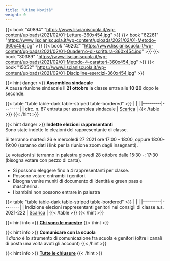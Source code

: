```yaml
---
title: "Utime Novità"
weight: 0
---
```


{{< book "40894" "https://www.liscianiscuola.it/wp-content/uploads/2021/02/01-Letture-360x454.jpg" >}}
{{< book "62261" "https://www.liscianiscuola.it/wp-content/uploads/2021/02/01-Metodo-360x454.jpg" >}}
{{< book "46202" "https://www.liscianiscuola.it/wp-content/uploads/2021/02/01-Quaderno-di-scrittura-360x454.jpg" >}}
{{< book "30389" "https://www.liscianiscuola.it/wp-content/uploads/2021/02/01-Metodo-4-caratteri-360x454.jpg" >}}
{{< book "15052" "https://www.liscianiscuola.it/wp-content/uploads/2021/02/01-Discipline-esercizi-360x454.jpg" >}}

{{< hint danger >}}
**Assemblea sindacale**\
A causa riunione sindacale il **21 ottobre** la classe entra alle **10:20** dopo le seconde.

{{< table "table table-dark table-striped table-bordered" >}}
|   |  |
|---------|--------|
| circ. n. 87 entrata per assemblea sindacale | <a href="/circolari/circolare n 87 entrata per assemblea sindacale.pdf">Scarica</a> |
{{< /table >}}
{{< /hint >}}

{{< hint danger >}}
**Indette elezioni rappresentanti**\
Sono state indette le elezioni del rappresentante di classe.

Si terranno martedì 26 e mercoledì 27 2021 ore 17:00 – 18:00, oppure 18:00-19:00 (saranno dati i link per la riunione zoom dagli insegnanti). 

Le votazioni si terranno in palestra giovedì 28 ottobre dalle 15:30 -: 17:30 (bisogna votare con pezzo di carta). 

- Si possono eleggere fino a 4 rappresentanti per classe. 
- Possono votare entrambi i genitori. 
- Bisogna venire muniti di documento di identità e green pass e mascherina. 
- I bambini non possono entrare in palestra

{{< table "table table-dark table-striped table-bordered" >}}
|   |  |
|---------|--------|
| Indizione elezioni rappresentanti genitori nei consigli di classe a.s. 2021-222 | <a href="/circolari/Indizione elezioni rappresentanti genitori nei consigli di classe a.s. 2021-222.pdf">Scarica</a> |
{{< /table >}}
{{< /hint >}}



{{< hint info >}}
<a href="maestre/" target="_blank">**Chi sono le maestre**</a>
{{< /hint >}}

{{< hint info >}}
**Comunicare con la scuola**\
Il *diario* è lo strumento di comunicazione fra scuola e genitori (oltre i canali di posta una volta avuti gli account)
{{< /hint >}}

{{< hint info >}}
<a href="chiusure/" target="_blank">**Tutte le chiusure**</a>
{{< /hint >}}
